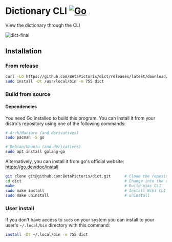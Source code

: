 # Dictionary CLI [![Go](https://github.com/BetaPictoris/dict/actions/workflows/go.yml/badge.svg)](https://github.com/BetaPictoris/dict/actions/workflows/go.yml)
View the dictionary through the CLI

![dict-final](https://user-images.githubusercontent.com/65696362/163287317-f2e6d271-7785-4baa-b8b0-ac69a63bba41.png)


## Installation
### From release
```bash
curl -LO https://github.com/BetaPictoris/dict/releases/latest/download/dict    # Download the latest binary.
sudo install -Dt /usr/local/bin -m 755 dict                                    # Install Dictionary CLI to "/usr/local/bin" with the mode "755"
```

### Build from source 

#### Dependencies

You need Go installed to build this program. You can install it from your distro's repository using one of the following commands:

```bash
# Arch/Manjaro (and derivatives)
sudo pacman -S go

# Debian/Ubuntu (and derivatives)
sudo apt install golang-go
```

Alternatively, you can install it from go's official website: https://go.dev/doc/install

```bash
git clone git@github.com:BetaPictoris/dict.git      # Clone the repository
cd dict                                             # Change into the repository's directory
make                                                # Build Wiki CLI
sudo make install                                   # Install Wiki CLI to "/usr/local/bin" with the mode "755"
sudo make uninstall                                 # uninstall
```

### User install
If you don't have access to `sudo` on your system you can install to your user's `~/.local/bin` directory with this command: 
```bash
install -Dt ~/.local/bin -m 755 dict
```
